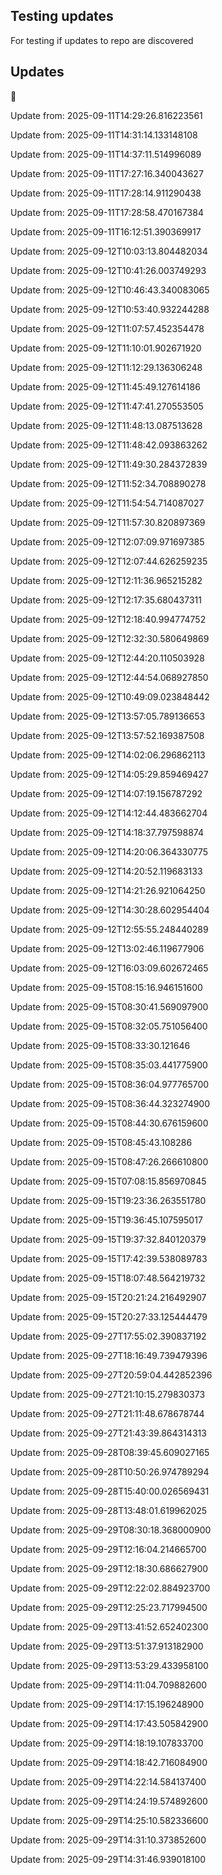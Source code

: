 ## Testing updates
For testing if updates to repo are discovered


## Updates



 Update from: 2025-09-11T14:29:26.816223561

 Update from: 2025-09-11T14:31:14.133148108

  Update from: 2025-09-11T14:37:11.514996089

  Update from: 2025-09-11T17:27:16.340043627

  Update from: 2025-09-11T17:28:14.911290438

  Update from: 2025-09-11T17:28:58.470167384

  Update from: 2025-09-11T16:12:51.390369917

  Update from: 2025-09-12T10:03:13.804482034

  Update from: 2025-09-12T10:41:26.003749293

  Update from: 2025-09-12T10:46:43.340083065

  Update from: 2025-09-12T10:53:40.932244288

  Update from: 2025-09-12T11:07:57.452354478

  Update from: 2025-09-12T11:10:01.902671920

  Update from: 2025-09-12T11:12:29.136306248

  Update from: 2025-09-12T11:45:49.127614186

  Update from: 2025-09-12T11:47:41.270553505

  Update from: 2025-09-12T11:48:13.087513628

  Update from: 2025-09-12T11:48:42.093863262

  Update from: 2025-09-12T11:49:30.284372839

  Update from: 2025-09-12T11:52:34.708890278

  Update from: 2025-09-12T11:54:54.714087027

  Update from: 2025-09-12T11:57:30.820897369

  Update from: 2025-09-12T12:07:09.971697385

  Update from: 2025-09-12T12:07:44.626259235

  Update from: 2025-09-12T12:11:36.965215282

  Update from: 2025-09-12T12:17:35.680437311

  Update from: 2025-09-12T12:18:40.994774752

  Update from: 2025-09-12T12:32:30.580649869

  Update from: 2025-09-12T12:44:20.110503928

  Update from: 2025-09-12T12:44:54.068927850

  Update from: 2025-09-12T10:49:09.023848442

  Update from: 2025-09-12T13:57:05.789136653

  Update from: 2025-09-12T13:57:52.169387508

  Update from: 2025-09-12T14:02:06.296862113

  Update from: 2025-09-12T14:05:29.859469427

  Update from: 2025-09-12T14:07:19.156787292

  Update from: 2025-09-12T14:12:44.483662704

  Update from: 2025-09-12T14:18:37.797598874

  Update from: 2025-09-12T14:20:06.364330775

  Update from: 2025-09-12T14:20:52.119683133

  Update from: 2025-09-12T14:21:26.921064250

  Update from: 2025-09-12T14:30:28.602954404

  Update from: 2025-09-12T12:55:55.248440289

  Update from: 2025-09-12T13:02:46.119677906

  Update from: 2025-09-12T16:03:09.602672465

  Update from: 2025-09-15T08:15:16.946151600

  Update from: 2025-09-15T08:30:41.569097900

  Update from: 2025-09-15T08:32:05.751056400

  Update from: 2025-09-15T08:33:30.121646

  Update from: 2025-09-15T08:35:03.441775900

  Update from: 2025-09-15T08:36:04.977765700

  Update from: 2025-09-15T08:36:44.323274900

  Update from: 2025-09-15T08:44:30.676159600

  Update from: 2025-09-15T08:45:43.108286

  Update from: 2025-09-15T08:47:26.266610800

  Update from: 2025-09-15T07:08:15.856970845

  Update from: 2025-09-15T19:23:36.263551780

  Update from: 2025-09-15T19:36:45.107595017

  Update from: 2025-09-15T19:37:32.840120379

  Update from: 2025-09-15T17:42:39.538089783

  Update from: 2025-09-15T18:07:48.564219732

  Update from: 2025-09-15T20:21:24.216492907

  Update from: 2025-09-15T20:27:33.125444479

  Update from: 2025-09-27T17:55:02.390837192

  Update from: 2025-09-27T18:16:49.739479396

  Update from: 2025-09-27T20:59:04.442852396

  Update from: 2025-09-27T21:10:15.279830373

  Update from: 2025-09-27T21:11:48.678678744

  Update from: 2025-09-27T21:43:39.864314313

  Update from: 2025-09-28T08:39:45.609027165

  Update from: 2025-09-28T10:50:26.974789294

  Update from: 2025-09-28T15:40:00.026569431

  Update from: 2025-09-28T13:48:01.619962025

  Update from: 2025-09-29T08:30:18.368000900

  Update from: 2025-09-29T12:16:04.214665700

  Update from: 2025-09-29T12:18:30.686627900

  Update from: 2025-09-29T12:22:02.884923700

  Update from: 2025-09-29T12:25:23.717994500

  Update from: 2025-09-29T13:41:52.652402300

  Update from: 2025-09-29T13:51:37.913182900

  Update from: 2025-09-29T13:53:29.433958100

  Update from: 2025-09-29T14:11:04.709882600

  Update from: 2025-09-29T14:17:15.196248900

  Update from: 2025-09-29T14:17:43.505842900

  Update from: 2025-09-29T14:18:19.107833700

  Update from: 2025-09-29T14:18:42.716084900

  Update from: 2025-09-29T14:22:14.584137400

  Update from: 2025-09-29T14:24:19.574892600

  Update from: 2025-09-29T14:25:10.582336600

  Update from: 2025-09-29T14:31:10.373852600

  Update from: 2025-09-29T14:31:46.939018100

